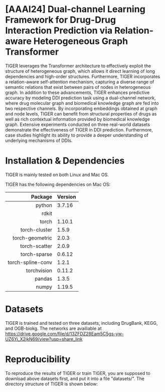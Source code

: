 # [AAAI24] Dual-channel Learning Framework for Drug-Drug Interaction Prediction via Relation-aware Heterogeneous Graph Transformer 

TIGER leverages the Transformer architecture to effectively exploit the structure of heterogeneous graph, which allows it direct learning of long dependencies and high-order structures. Furthermore, TIGER incorporates a relation-aware self-attention mechanism, capturing a diverse range of semantic relations that exist between pairs of nodes in heterogeneous graph. In addition to these advancements, TIGER enhances predictive accuracy by modeling DDI prediction task using a dual-channel network, where drug molecular graph and biomedical knowledge graph are fed into two respective channels. By incorporating embeddings obtained at graph and node levels, TIGER can benefit from structural properties of drugs as well as rich contextual information provided by biomedical knowledge graph. Extensive experiments conducted on three real-world datasets demonstrate the effectiveness of TIGER in DDI prediction. Furthermore, case studies highlight its ability to provide a deeper understanding of underlying mechanisms of DDIs.

# Installation & Dependencies

TIGER is mainly tested on both Linux and Mac OS.

TIGER has the following dependencies on Mac OS:

|Package|Version|
|-----:|-------|
|python| 3.7.16|
|rdkit||
|torch| 1.10.1|
|torch-cluster |1.5.9|
|torch-geometric| 2.0.3|
|torch-scatter |2.0.9|
|torch-sparse| 0.6.12|
|torch-spline-conv |1.2.1|
|torchvision| 0.11.2|
|pandas |1.3.5|
|numpy| 1.19.5|

# Datasets

TIGER is trained and tested on three datasets, including DrugBank, KEGG, and OGB-biokg. The networks are availiable at https://drive.google.com/file/d/13ZFDZ28Eam5C5gs-yw-UZ6Yi_X2jkN69/view?usp=share_link

# Reproducibility

To reproduce the results of TIGER or train TIGER, you are supposed to download above datasets first, and put it into a file "datasets/". The directory structure of TIGER is shown below:


